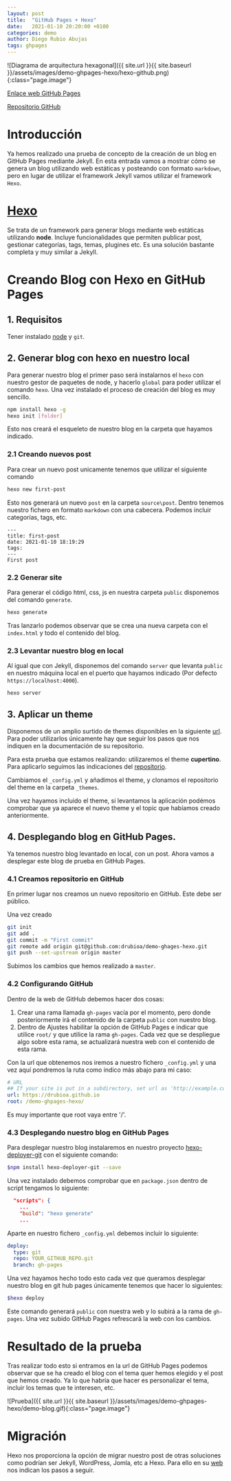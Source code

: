 ```yaml
---
layout: post
title:  "GitHub Pages + Hexo"
date:   2021-01-10 20:20:00 +0100
categories: demo
author: Diego Rubio Abujas
tags: ghpages
---
```


![Diagrama de arquitectura hexagonal]({{ site.url }}{{ site.baseurl }}/assets/images/demo-ghpages-hexo/hexo-github.png){:class="page.image"}

[Enlace web GitHub Pages](https://drubioa.github.io/demo-ghpages-hexo/)

[Repositorio GitHub](https://github.com/drubioa/demo-ghpages-hexo)

# Introducción
Ya hemos realizado una prueba de concepto de la creación de un blog en GitHub Pages mediante Jekyll. En esta entrada vamos a mostrar cómo se genera un blog utilizando web estáticas y posteando con formato `markdown`, pero en lugar de utilizar el framework Jekyll vamos utilizar el framework `Hexo`.

# [Hexo](https://hexo.io)
Se trata de un framework para generar blogs mediante web estáticas utilizando **node**. Incluye funcionalidades que permiten publicar post, gestionar categorías, tags, temas, plugines etc. Es una solución bastante completa y muy similar a Jekyll. 

# Creando Blog con Hexo en GitHub Pages

## 1. Requisitos
Tener instalado [node](https://nodejs.org/es/) y `git`.

## 2. Generar blog con hexo en nuestro local
Para generar nuestro blog el primer paso será instalarnos el `hexo` con nuestro gestor de paquetes de node, y hacerlo `global` para poder utilizar el comando `hexo`. Una vez instalado el proceso de creación del blog es muy sencillo.

```bash
npm install hexo -g
hexo init [folder]
```
Esto nos creará el esqueleto de nuestro blog en la carpeta que hayamos indicado.

### 2.1 Creando nuevos post
Para crear un nuevo post unicamente tenemos que utilizar el siguiente comando

```bash
hexo new first-post
```
Esto nos generará un nuevo `post` en la carpeta `source\post`. Dentro tenemos nuestro fichero en formato `markdown` con una cabecera. Podemos incluir categorías, tags, etc.

```
---
title: first-post
date: 2021-01-10 18:19:29
tags:
---
First post
```

### 2.2 Generar site
Para generar el código html, css, js en nuestra carpeta `public` disponemos del comando  `generate`.

```bash
hexo generate
```

Tras lanzarlo podemos observar que se crea una nueva carpeta con el `index.html` y todo el contenido del blog.

### 2.3 Levantar nuestro blog en local

Al igual que con Jekyll, disponemos del comando `server` que levanta `public` en nuestro máquina local en el puerto que hayamos indicado (Por defecto `https://localhost:4000`).

```bash
hexo server
```
## 3. Aplicar un theme
Disponemos de un amplio surtido de themes disponibles en la siguiente [url](https://hexo.io/themes/). Para poder utilizarlos únicamente hay que seguir los pasos que nos indiquen en la documentación de su repositorio.

Para esta prueba que estamos realizando: utilizaremos el theme **cupertino**. Para aplicarlo seguimos las indicaciones del [repositorio](https://github.com/MrWillCom/hexo-theme-cupertino). 

Cambiamos el `_config.yml` y añadimos el theme, y clonamos el repositorio del theme en la carpeta `_themes`.

Una vez hayamos incluido el theme, si levantamos la aplicación podémos comprobar que ya aparece el nuevo theme y el topic que habíamos creado anteriormente.

## 4. Desplegando blog en GitHub Pages.
Ya tenemos nuestro blog levantado en local, con un post. Ahora vamos a desplegar este blog de prueba en GitHub Pages.

### 4.1 Creamos repositorio en GitHub
En primer lugar nos creamos un nuevo repositorio en GitHub. Este debe ser público. 

Una vez creado 

```bash
git init
git add .
git commit -m "First commit"
git remote add origin git@github.com:drubioa/demo-ghages-hexo.git
git push --set-upstream origin master 
```

Subimos los cambios que hemos realizado a `master`.

### 4.2 Configurando GitHub
Dentro de la web de GitHub debemos hacer dos cosas:

1. Crear una rama llamada `gh-pages` vacía por el momento, pero donde posteriormente irá el contenido de la carpeta `public` con nuestro blog.
2. Dentro de Ajustes habilitar la opción de GitHub Pages e indicar que utilice `root/` y que utilice la rama `gh-pages`. Cada vez que se despliegue algo sobre esta rama, se actualizará nuestra web con el contenido de esta rama.

Con la url que obtenemos nos iremos a nuestro fichero `_config.yml` y una vez aquí pondremos la ruta como indico más abajo para mi caso:

```yaml
# URL
## If your site is put in a subdirectory, set url as 'http://example.com/child' and root as '/child/'
url: https://drubioa.github.io
root: /demo-ghpages-hexo/
```
Es muy importante que root vaya entre '/'.

### 4.3 Desplegando nuestro blog en GitHub Pages

Para desplegar nuestro blog instalaremos en nuestro proyecto [hexo-deployer-git](https://www.npmjs.com/package/hexo-deployer-git) con el siguiente comando:

```bash
$npm install hexo-deployer-git --save
```

Una vez instalado debemos comprobar que en `package.json` dentro de script tengamos lo siguiente:

```json
  "scripts": {
    ...
    "build": "hexo generate"
    ...
```

Aparte en nuestro fichero `_config.yml` debemos incluir lo siguiente:

```yaml
deploy:
  type: git
  repo: YOUR_GITHUB_REPO.git
  branch: gh-pages
```
Una vez hayamos hecho todo esto cada vez que queramos desplegar nuestro blog en git hub pages únicamente tenemos que hacer lo siguientes:

```bash
$hexo deploy
```

Este comando generará `public` con nuestra web y lo subirá a la rama de `gh-pages`. Una vez subido GitHub Pages refrescará la web con los cambios.

# Resultado de la prueba

Tras realizar todo esto si entramos en la url de GitHub Pages podemos observar que se ha creado el blog con el tema quer hemos elegido y el post que hemos creado. Ya lo que habría que hacer es personalizar el tema, incluir los temas que te interesen, etc.

![Prueba]({{ site.url }}{{ site.baseurl }}/assets/images/demo-ghpages-hexo/demo-blog.gif){:class="page.image"}

# Migración
Hexo nos proporciona la opción de migrar nuestro post de otras soluciones como podrían ser Jekyll, WordPress, Jomla, etc a Hexo.
Para ello en su [web](https://hexo.io/docs/migration) nos indican los pasos a seguir.

